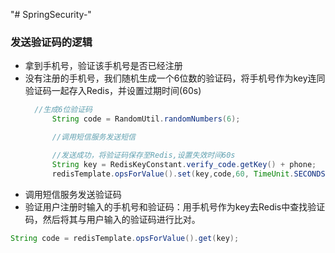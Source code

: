 "# SpringSecurity-" 
### 发送验证码的逻辑
- 拿到手机号，验证该手机号是否已经注册
- 没有注册的手机号，我们随机生成一个6位数的验证码，将手机号作为key连同验证码一起存入Redis，并设置过期时间(60s)
  ```java
    //生成6位验证码
        String code = RandomUtil.randomNumbers(6);

        //调用短信服务发送短信

        //发送成功，将验证码保存至Redis,设置失效时间60s
        String key = RedisKeyConstant.verify_code.getKey() + phone;
        redisTemplate.opsForValue().set(key,code,60, TimeUnit.SECONDS);
    ```
- 调用短信服务发送验证码
- 验证用户注册时输入的手机号和验证码：用手机号作为key去Redis中查找验证码，然后将其与用户输入的验证码进行比对。
```java
String code = redisTemplate.opsForValue().get(key);
```
